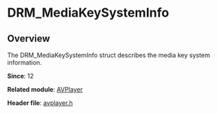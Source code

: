 # DRM_MediaKeySystemInfo

## Overview

The DRM_MediaKeySystemInfo struct describes the media key system information.

**Since**: 12

**Related module**: [AVPlayer](capi-avplayer.md)

**Header file**: [avplayer.h](capi-avplayer-h.md)
